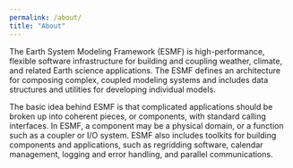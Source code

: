 ```yaml
---
permalink: /about/
title: "About"
---
```


The Earth System Modeling Framework (ESMF) is high-performance,
flexible software infrastructure for building and coupling weather,
climate, and related Earth science applications. The ESMF defines an
architecture for composing complex, coupled modeling systems and
includes data structures and utilities for developing individual
models.

The basic idea behind ESMF is that complicated applications should be
broken up into coherent pieces, or components, with standard calling
interfaces. In ESMF, a component may be a physical domain, or a
function such as a coupler or I/O system. ESMF also includes toolkits
for building components and applications, such as regridding software,
calendar management, logging and error handling, and parallel
communications.